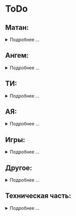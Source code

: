 # ToDo

## Матан:

<details>
<summary>Подробнее ...</summary>

- [X] **Базовый строковый калькулятор**
- Калькулятор производных и пределов функций
- Поиск минимума и максимума функции на отрезке
- Разложение в ряд Тейлора
- Рисователь графиков функций

</details>

## Ангем:

<details>
<summary>Подробнее ...</summary>

- Матрицы, определители и операции над ними
- Решение матричных уравнений
- Векторы и операции над ними
- Поверхности 1-го и 2-го порядков
- [X] **Решение СЛАУ**
- Комклексные числа

</details>

## ТИ:

<details>
<summary>Подробнее ...</summary>

- Множества и операции над ними
- Логические формулы, упрощение
- [X] **Комбинаторные элементы**
- [X] **Алгоритм Евклида**
- [X] **Функция Эйлера**
- [X] **Решение сравнений**
- Графы

</details>

## АЯ:

<details>
<summary>Подробнее ...</summary>

- Перевод в различные системы счисления
- Массив
- [X] **Вектор**
- [X] **Строка**
- Стэк
- Список
- Очередь
- Очередь с приоритетами
- Куча
- Кольцевой буфер
- Мэп
- Сэт
- Мультимэп
- Мультисэт
- Неупорядоченный мэп
- Неупорядоченный сэт
- Неупорядоченный мультимэп
- Неупорядоченный мультисэт
- Двоичное дерево поиска
- АВЛ дерево
- Красно-чёрное дерево
- Итератор
- Умный указатель
- Сортировки
- Алгоритмы поиска
- Параллельные сортировки и параллельное программирование
- Сетевое программирование
- Функциональное программирование
- Паттерны проектирования

</details>

## Игры:

<details>
<summary>Подробнее ...</summary>

- Шашки
- [X] **Шахматы**
- Дурак
- [X] **Крестики-нолики**
- [X] **2048**
- Тамагочи
- Текстовые РПГ
- Прохождение лабиринтов
- [X] **Тетрис**
- [X] **Змейка**
- [X] **Быки и коровы**
- Пятнашки
- Камень, ножницы, бумага
- Танчики
- Судоку
- Клон майнкрафта

</details>

## Другое:

<details>
<summary>Подробнее ...</summary>

- Сетевой чат
- Мессенеджер
- 3d шутер
- Генератор лабиринтов
- Алгоритм поиска выхода из лабиринта
- Чат-бот
- [X] **Измеритель времени работы алгоритмов**
- Шифратор текстов
- Генератор паролей
- Хранилище паролей
- Текстовый редактор
- Браузер
- Архиватор
- Графический редактор
- Переводчик
- Файловый менеджер
- Книжная читалка
- Симуляция колонии
- Борьба ИИ

</details>

## Техническая часть:

<details>
<summary>Подробнее ...</summary>

- [X] **Разобраться с редакториванием .md файлов**    
    - [О markdown](https://github.com/GnuriaN/format-README)
- [X] **Разобраться с системой документирования Doxygen**
- [X] **Разобраться с Gtest, catch**
- [X] **Разобраться с системой удалённого тестирования Travis**
- [X] **Разобраться с Boost**
- [X] **Разобраться с QT**
- [X] **Разобраться с Github**
- [X] **Разобраться с соглашенем о кодировании от Google и CodeStyl'ом**
- [X] **Разобраться с системой сброки прокетов CMake**
- [X] **Разобраться с работой в командной строке Linux**
- [X] **Разобраться с valgrind и godbolt**
- [X] **Разобраться с Slack (один из видов CRM)**
- [X] **Разобраться с методологиями разработки ПО**
- [X] **Разобраться с Docker**
- Разобраться с пакетными менеджерами и удалённой подгрузкой проектов
- Разобраться с видами лицензий
- Разобраться с написанием скриптов .sh
- Разобраться с написанием скриптов на Python
 ### С++11
 - [X] **Разобраться с умными указателями**    
   - [Пример_кода](https://gist.github.com/Spardoks/bfaafcf4fc1f383ee8c5747aacd38fb1)
   - [Теория](https://ravesli.com/urok-193-std-unique_ptr/)
   - [Подводные_камни](https://habr.com/ru/post/191018/)
 - Разобраться с variadic templates
 - Разобраться с thread
 - Разобраться с сокетами
 - Разобраться с atomic
 ### C++17
- [X] **Разобраться с filesystem**
- [X] **Разобраться с any**
- [X] **Разобраться с optional**
- [X] **Разобраться с variant**    
  - [Any, optional, variant](https://github.com/cCppProsto/cpp/blob/master/cpp_17_features/optional_any_variant/main.cpp)
### C++20
- Разобраться с модулями
- Разобраться с ranges и pipes
- Разобраться с корутинами
- Разобраться с концептами
- Разобраться с <=>

</details>
